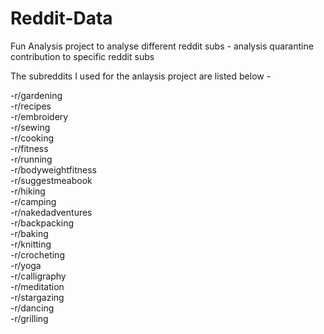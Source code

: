 # Reddit-Data
Fun Analysis project to analyse different reddit subs - analysis quarantine contribution to specific reddit subs

The subreddits I used for the anlaysis project are listed below  -


-r/gardening  
-r/recipes  
-r/embroidery  
-r/sewing  
-r/cooking  
-r/fitness  
-r/running  
-r/bodyweightfitness  
-r/suggestmeabook  
-r/hiking  
-r/camping  
-r/nakedadventures  
-r/backpacking  
-r/baking  
-r/knitting  
-r/crocheting  
-r/yoga  
-r/calligraphy  
-r/meditation  
-r/stargazing  
-r/dancing    
-r/grilling  

